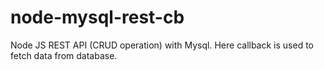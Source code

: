 # node-mysql-rest-cb
Node JS REST API (CRUD operation) with Mysql. Here callback is used to fetch data from database.
